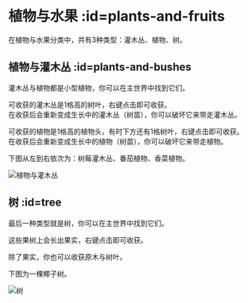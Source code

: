 # 植物与水果 :id=plants-and-fruits

在植物与水果分类中，共有3种类型：灌木丛、植物、树。

## 植物与灌木丛 :id=plants-and-bushes

灌木丛与植物都是小型植物，你可以在主世界中找到它们。

可收获的灌木丛是1格高的树叶，右键点击即可收获。  
在收获后会重新变成生长中的灌木丛（树苗），你可以破坏它来带走灌木丛。

可收获的植物是1格高的植物头，有时下方还有1格树叶，右键点击即可收获。  
在收获后会重新变成生长中的植物（树苗），你可以破坏它来带走植物。

下图从左到右依次为：树莓灌木丛、番茄植物、香菜植物。

![植物与灌木丛](https://gzassets.cn/minecraft/plugin/slimefun/wiki/addons/images/exotic-garden/plants-and-bushes.png ':size=50%')

## 树 :id=tree

最后一种类型就是树，你可以在主世界中找到它们。

这些果树上会长出果实，右键点击即可收获。

除了果实，你也可以收获原木与树叶。

下图为一棵椰子树。

![树](https://gzassets.cn/minecraft/plugin/slimefun/wiki/addons/images/exotic-garden/tree.png ':size=50%')
